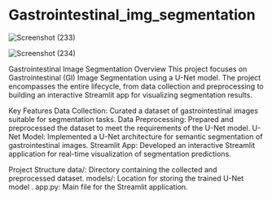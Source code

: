 # Gastrointestinal_img_segmentation
![Screenshot (233)](https://github.com/bhushanbkt/Gastrointestinal_img_segmentation/assets/91175596/b90c92da-2645-44f2-9f56-2011c6e89e9d)

![Screenshot (234)](https://github.com/bhushanbkt/Gastrointestinal_img_segmentation/assets/91175596/147cdf69-65f6-4087-840c-728b40b3b0fa)

Gastrointestinal Image Segmentation
Overview
This project focuses on Gastrointestinal (GI) Image Segmentation using a U-Net model. The project encompasses the entire lifecycle, from data collection and preprocessing to building an interactive Streamlit app for visualizing segmentation results.

Key Features
Data Collection: Curated a dataset of gastrointestinal images suitable for segmentation tasks.
Data Preprocessing: Prepared and preprocessed the dataset to meet the requirements of the U-Net model.
U-Net Model: Implemented a U-Net architecture for semantic segmentation of gastrointestinal images.
Streamlit App: Developed an interactive Streamlit application for real-time visualization of segmentation predictions.


Project Structure
data/: Directory containing the collected and preprocessed dataset.
models/: Location for storing the trained U-Net model .
app.py: Main file for the Streamlit application.

